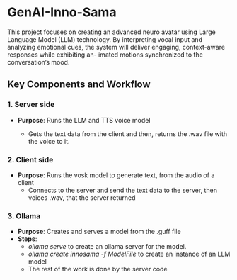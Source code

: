 # GenAI-Inno-Sama
This project focuses on creating an advanced neuro avatar using Large Language Model (LLM) technology. By interpreting vocal input and analyzing emotional cues, the system will deliver engaging, context-aware responses while exhibiting an- imated motions synchronized to the conversation’s mood.

## Key Components and Workflow

### 1. **Server side**
- **Purpose**: Runs the LLM and TTS voice model

  - Gets the text data from the client and then, returns the .wav file with the voice to it.
  
### 2. **Client side**
- **Purpose**: Runs the vosk model to generate text, from the audio of a client
  - Connects to the server and send the text data to the server, then voices .wav, that the server returned 
  
### 3. **Ollama**
- **Purpose**: Creates and serves a model from the .guff file
- **Steps**:
  - *ollama serve* to create an ollama server for the model.
  - *ollama create innosama -f ModelFile* to create an instance of an LLM model
  - The rest of the work is done by the server code
